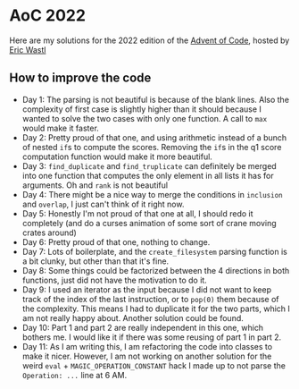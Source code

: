 # AoC 2022

Here are my solutions for the 2022 edition of the [Advent of Code](https://adventofcode.com/), hosted by [Eric Wastl](https://github.com/topaz)

## How to improve the code

- Day 1: The parsing is not beautiful is because of the blank lines. Also the complexity of first case is slightly higher than it should because I wanted to solve the two cases with only one function. A call to `max` would make it faster.
- Day 2: Pretty proud of that one, and using arithmetic instead of a bunch of nested `if`s to compute the scores. Removing the `if`s in the q1 score computation function would make it more beautiful.
- Day 3: `find_duplicate` and `find_truplicate` can definitely be merged into one function that computes the only element in all lists it has for arguments. Oh and `rank` is not beautiful
- Day 4: There might be a nice way to merge the conditions in `inclusion` and `overlap`, I just can't think of it right now.
- Day 5: Honestly I'm not proud of that one at all, I should redo it completely (and do a curses animation of some sort of crane moving crates around)
- Day 6: Pretty proud of that one, nothing to change.
- Day 7: Lots of boilerplate, and the `create_filesystem` parsing function is a bit clunky, but other than that it's fine.
- Day 8: Some things could be factorized between the 4 directions in both functions, just did not have the motivation to do it.
- Day 9: I used an iterator as the input because I did not want to keep track of the index of the last instruction, or to `pop(0)` them because of the complexity. This means I had to duplicate it for the two parts, which I am not really happy about. Another solution could be found.
- Day 10: Part 1 and part 2 are really independent in this one, which bothers me. I would like it if there was some reusing of part 1 in part 2.
- Day 11: As I am writing this, I am refactoring the code into classes to make it nicer. However, I am not working on another solution for the weird `eval` + `MAGIC_OPERATION_CONSTANT` hack I made up to not parse the `Operation: ...` line at 6 AM.
